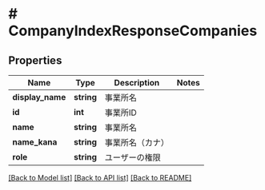 # # CompanyIndexResponseCompanies

## Properties

Name | Type | Description | Notes
------------ | ------------- | ------------- | -------------
**display_name** | **string** | 事業所名 | 
**id** | **int** | 事業所ID | 
**name** | **string** | 事業所名 | 
**name_kana** | **string** | 事業所名（カナ） | 
**role** | **string** | ユーザーの権限 | 

[[Back to Model list]](../../README.md#documentation-for-models) [[Back to API list]](../../README.md#documentation-for-api-endpoints) [[Back to README]](../../README.md)


